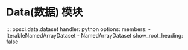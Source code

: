 # Data(数据) 模块

::: ppsci.data.dataset
    handler: python
    options:
      members:
        - IterableNamedArrayDataset
        - NamedArrayDataset
      show_root_heading: false
